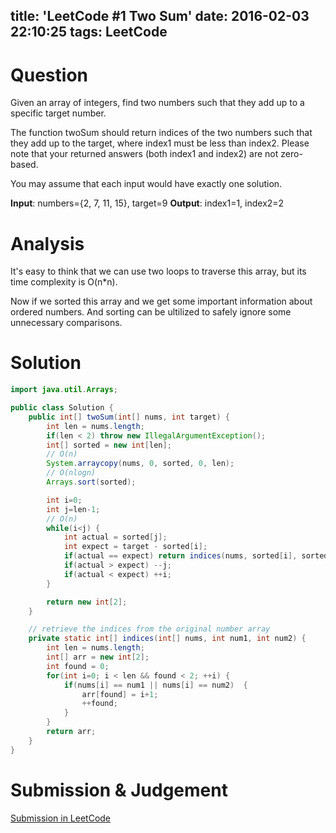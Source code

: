title: 'LeetCode #1 Two Sum'
date: 2016-02-03 22:10:25
tags: LeetCode
---

# Question
Given an array of integers, find two numbers such that they add up to a specific target number.

The function twoSum should return indices of the two numbers such that they add up to the target, where index1 must be less than index2. Please note that your returned answers (both index1 and index2) are not zero-based.

You may assume that each input would have exactly one solution.

**Input**: numbers={2, 7, 11, 15}, target=9
**Output**: index1=1, index2=2

# Analysis
It's easy to think that we can use two loops to traverse this array, but its time complexity is O(n*n).

Now if we sorted this array and we get some important information about ordered numbers. And sorting can be ultilized to safely ignore some unnecessary comparisons.

# Solution
``` java
import java.util.Arrays;

public class Solution {
    public int[] twoSum(int[] nums, int target) {
        int len = nums.length;
        if(len < 2) throw new IllegalArgumentException();
        int[] sorted = new int[len];
        // O(n)
        System.arraycopy(nums, 0, sorted, 0, len);
        // O(nlogn)
        Arrays.sort(sorted);

        int i=0;
        int j=len-1;
        // O(n)
        while(i<j) {
            int actual = sorted[j];
            int expect = target - sorted[i];
            if(actual == expect) return indices(nums, sorted[i], sorted[j]);
            if(actual > expect) --j;
            if(actual < expect) ++i;
        }

        return new int[2];
    }

    // retrieve the indices from the original number array
    private static int[] indices(int[] nums, int num1, int num2) {
        int len = nums.length;
        int[] arr = new int[2];
        int found = 0;
        for(int i=0; i < len && found < 2; ++i) {
            if(nums[i] == num1 || nums[i] == num2)  {
                arr[found] = i+1;
                ++found;
            }
        }
        return arr;
    }
}
```

# Submission & Judgement

[Submission in LeetCode](https://leetcode.com/submissions/detail/52575179/)

